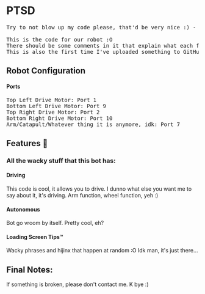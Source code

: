 # PTSD
<pre>
Try to not blow up my code please, that'd be very nice :) - Tyler

This is the code for our robot :O
There should be some comments in it that explain what each function does, if not, just ask me, I won't explain it very good.
This is also the first time I've uploaded something to GitHub, so if it's broken, that's an L + Ratio moment for y'all
</pre>
  
## Robot Configuration
#### Ports
<pre>
Top Left Drive Motor: Port 1
Bottom Left Drive Motor: Port 9
Top Right Drive Motor: Port 2
Bottom Right Drive Motor: Port 10
Arm/Catapult/Whatever thing it is anymore, idk: Port 7
</pre>

## Features 🥔
### All the wacky stuff that this bot has:

#### Driving
This code is cool, it allows you to drive. I dunno what else you want me to say about it, it's driving. Arm function, wheel function, yeh :)
#### Autonomous
Bot go vroom by itself. Pretty cool, eh?
#### Loading Screen Tips™
Wacky phrases and hijinx that happen at random :O
Idk man, it's just there...

## Final Notes:
If something is broken, please don't contact me. K bye :)
